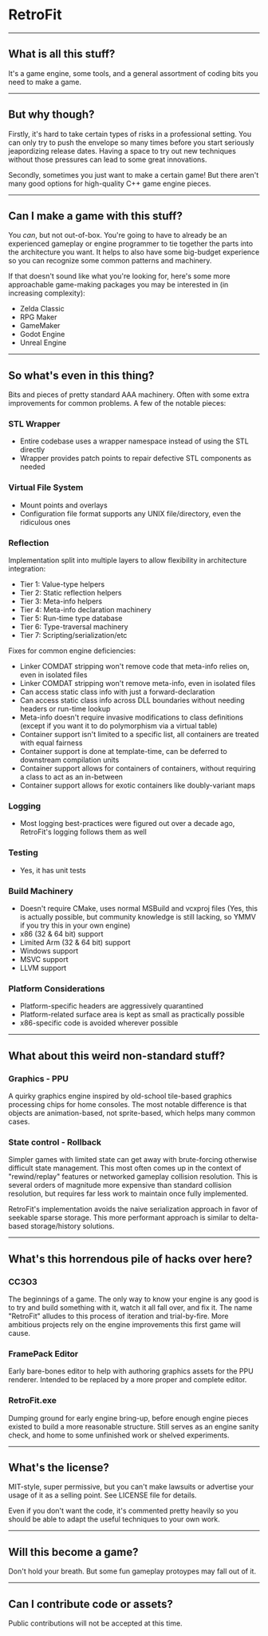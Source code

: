 # RetroFit

----

## What is all this stuff?

It's a game engine, some tools, and a general assortment of coding bits you need to make a game.

----

## But why though?

Firstly, it's hard to take certain types of risks in a professional setting. You can only try to push the envelope so many times before you start seriously jeapordizing release dates. Having a space to try out new techniques without those pressures can lead to some great innovations.

Secondly, sometimes you just want to make a certain game! But there aren't many good options for high-quality C++ game engine pieces.

----

## Can I make a game with this stuff?

You *can*, but not out-of-box. You're going to have to already be an experienced gameplay or engine programmer to tie together the parts into the architecture you want. It helps to also have some big-budget experience so you can recognize some common patterns and machinery.

If that doesn't sound like what you're looking for, here's some more approachable game-making packages you may be interested in (in increasing complexity):

* Zelda Classic
* RPG Maker
* GameMaker
* Godot Engine
* Unreal Engine

----

## So what's even in this thing?

Bits and pieces of pretty standard AAA machinery. Often with some extra improvements for common problems.
A few of the notable pieces:

### STL Wrapper

* Entire codebase uses a wrapper namespace instead of using the STL directly
* Wrapper provides patch points to repair defective STL components as needed

### Virtual File System

* Mount points and overlays
* Configuration file format supports any UNIX file/directory, even the ridiculous ones

### Reflection

Implementation split into multiple layers to allow flexibility in architecture integration:

* Tier 1: Value-type helpers
* Tier 2: Static reflection helpers
* Tier 3: Meta-info helpers
* Tier 4: Meta-info declaration machinery
* Tier 5: Run-time type database
* Tier 6: Type-traversal machinery
* Tier 7: Scripting/serialization/etc

Fixes for common engine deficiencies:

* Linker COMDAT stripping won't remove code that meta-info relies on, even in isolated files
* Linker COMDAT stripping won't remove meta-info, even in isolated files
* Can access static class info with just a forward-declaration
* Can access static class info across DLL boundaries without needing headers or run-time lookup
* Meta-info doesn't require invasive modifications to class definitions (except if you want it to do polymorphism via a virtual table)
* Container support isn't limited to a specific list, all containers are treated with equal fairness
* Container support is done at template-time, can be deferred to downstream compilation units
* Container support allows for containers of containers, without requiring a class to act as an in-between
* Container support allows for exotic containers like doubly-variant maps

### Logging

* Most logging best-practices were figured out over a decade ago, RetroFit's logging follows them as well

### Testing

* Yes, it has unit tests

### Build Machinery

* Doesn't require CMake, uses normal MSBuild and vcxproj files (Yes, this is actually possible, but community knowledge is still lacking, so YMMV if you try this in your own engine)
* x86 (32 & 64 bit) support
* Limited Arm (32 & 64 bit) support
* Windows support
* MSVC support
* LLVM support

### Platform Considerations

* Platform-specific headers are aggressively quarantined
* Platform-related surface area is kept as small as practically possible
* x86-specific code is avoided wherever possible

----

## What about this weird non-standard stuff?

### Graphics - PPU

A quirky graphics engine inspired by old-school tile-based graphics processing chips for home consoles.
The most notable difference is that objects are animation-based, not sprite-based, which helps many common cases.

### State control - Rollback

Simpler games with limited state can get away with brute-forcing otherwise difficult state management.
This most often comes up in the context of "rewind/replay" features or networked gameplay collision resolution.
This is several orders of magnitude more expensive than standard collision resolution, but requires far less work to maintain once fully implemented.

RetroFit's implementation avoids the naive serialization approach in favor of seekable sparse storage.
This more performant approach is similar to delta-based storage/history solutions.

----

## What's this horrendous pile of hacks over here?

### CC3O3

The beginnings of a game. The only way to know your engine is any good is to try and build something with it, watch it all fall over, and fix it.
The name "RetroFit" alludes to this process of iteration and trial-by-fire. More ambitious projects rely on the engine improvements this first game will cause.

### FramePack Editor

Early bare-bones editor to help with authoring graphics assets for the PPU renderer.
Intended to be replaced by a more proper and complete editor.

### RetroFit.exe

Dumping ground for early engine bring-up, before enough engine pieces existed to build a more reasonable structure.
Still serves as an engine sanity check, and home to some unfinished work or shelved experiments.

----

## What's the license?

MIT-style, super permissive, but you can't make lawsuits or advertise your usage of it as a selling point. See LICENSE file for details.

Even if you don't want the code, it's commented pretty heavily so you should be able to adapt the useful techniques to your own work.

----

## Will this become a game?

Don't hold your breath. But some fun gameplay protoypes may fall out of it.

----

## Can I contribute code or assets?

Public contributions will not be accepted at this time.
